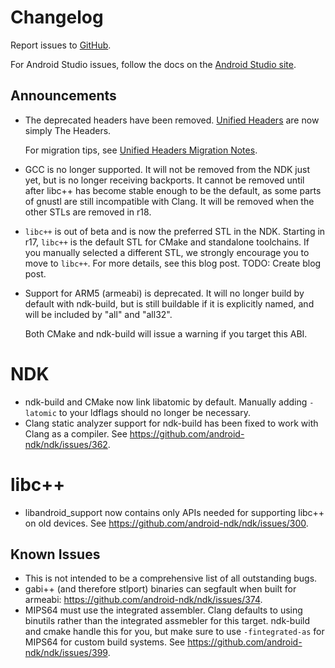 Changelog
=========

Report issues to [GitHub].

For Android Studio issues, follow the docs on the [Android Studio site].

[GitHub]: https://github.com/android-ndk/ndk/issues
[Android Studio site]: http://tools.android.com/filing-bugs

Announcements
-------------

 * The deprecated headers have been removed. [Unified Headers] are now simply
   The Headers.

   For migration tips, see [Unified Headers Migration Notes].

 * GCC is no longer supported. It will not be removed from the NDK just yet, but
   is no longer receiving backports. It cannot be removed until after libc++ has
   become stable enough to be the default, as some parts of gnustl are still
   incompatible with Clang. It will be removed when the other STLs are removed
   in r18.

 * `libc++` is out of beta and is now the preferred STL in the NDK. Starting in
   r17, `libc++` is the default STL for CMake and standalone toolchains. If you
   manually selected a different STL, we strongly encourage you to move to
   `libc++`. For more details, see this blog post. TODO: Create blog post.

 * Support for ARM5 (armeabi) is deprecated. It will no longer build by default
   with ndk-build, but is still buildable if it is explicitly named, and will be
   included by "all" and "all32".

   Both CMake and ndk-build will issue a warning if you target this ABI.

[Unified Headers]: https://android.googlesource.com/platform/ndk/+/ndk-release-r16/docs/UnifiedHeaders.md
[Unified Headers Migration Notes]: https://android.googlesource.com/platform/ndk/+/ndk-release-r16/docs/UnifiedHeadersMigration.md

NDK
===

 * ndk-build and CMake now link libatomic by default. Manually adding `-latomic`
   to your ldflags should no longer be necessary.
 * Clang static analyzer support for ndk-build has been fixed to work with Clang
   as a compiler. See https://github.com/android-ndk/ndk/issues/362.

libc++
======

 * libandroid\_support now contains only APIs needed for supporting libc++ on
   old devices. See https://github.com/android-ndk/ndk/issues/300.

Known Issues
------------

 * This is not intended to be a comprehensive list of all outstanding bugs.
 * gabi++ (and therefore stlport) binaries can segfault when built for armeabi:
   https://github.com/android-ndk/ndk/issues/374.
 * MIPS64 must use the integrated assembler. Clang defaults to using binutils
   rather than the integrated assmebler for this target. ndk-build and cmake
   handle this for you, but make sure to use `-fintegrated-as` for MIPS64 for
   custom build systems. See https://github.com/android-ndk/ndk/issues/399.
